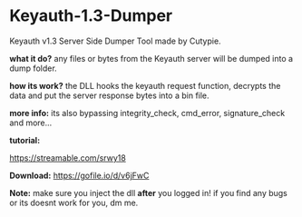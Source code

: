 # Keyauth-1.3-Dumper
Keyauth v1.3 Server Side Dumper Tool made by Cutypie.

__what it do?__ any files or bytes from the Keyauth server will be dumped into a dump folder.

__how its work?__ the DLL hooks the keyauth request function, decrypts the data and put the server response bytes into a bin file. 

__more info:__ its also bypassing integrity_check, cmd_error, signature_check and more...

__tutorial:__

https://streamable.com/srwy18

__Download:__
https://gofile.io/d/v6jFwC

**Note:** make sure you inject the dll **after** you logged in!
if you find any bugs or its doesnt work for you, dm me.
